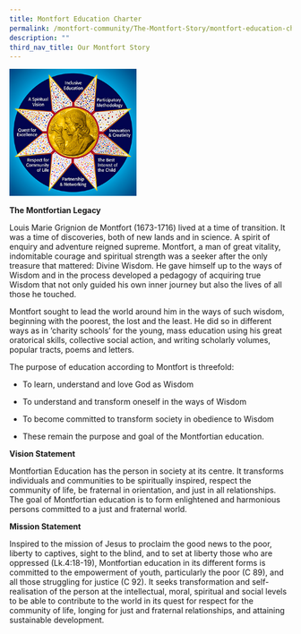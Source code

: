 ```yaml
---
title: Montfort Education Charter
permalink: /montfort-community/The-Montfort-Story/montfort-education-charter/
description: ""
third_nav_title: Our Montfort Story
---
```


<img src="/images/the_montfortian_charter.jpeg" 
     style="width:45%">


**The Montfortian Legacy**

Louis Marie Grignion de Montfort (1673-1716) lived at a time of transition. It was a time of discoveries, both of new lands and in science. A spirit of enquiry and adventure reigned supreme. Montfort, a man of great vitality, indomitable courage and spiritual strength was a seeker after the only treasure that mattered: Divine Wisdom. He gave himself up to the ways of Wisdom and in the process developed a pedagogy of acquiring true Wisdom that not only guided his own inner journey but also the lives of all those he touched.

Montfort sought to lead the world around him in the ways of such wisdom, beginning with the poorest, the lost and the least. He did so in different ways as in ‘charity schools’ for the young, mass education using his great oratorical skills, collective social action, and writing scholarly volumes, popular tracts, poems and letters.

  

The purpose of education according to Montfort is threefold:

*   To learn, understand and love God as Wisdom  
    
*   To understand and transform oneself in the ways of Wisdom  
    
*   To become committed to transform society in obedience to Wisdom  
    
*   These remain the purpose and goal of the Montfortian education.  
    

  

**Vision Statement**

Montfortian Education has the person in society at its centre. It transforms individuals and communities to be spiritually inspired, respect the community of life, be fraternal in orientation, and just in all relationships. The goal of Montfortian education is to form enlightened and harmonious persons committed to a just and fraternal world.

  

**Mission Statement**

Inspired to the mission of Jesus to proclaim the good news to the poor, liberty to captives, sight to the blind, and to set at liberty those who are oppressed (Lk.4:18-19), Montfortian education in its different forms is committed to the empowerment of youth, particularly the poor (C 89), and all those struggling for justice (C 92). It seeks transformation and self-realisation of the person at the intellectual, moral, spiritual and social levels to be able to contribute to the world in its quest for respect for the community of life, longing for just and fraternal relationships, and attaining sustainable development.